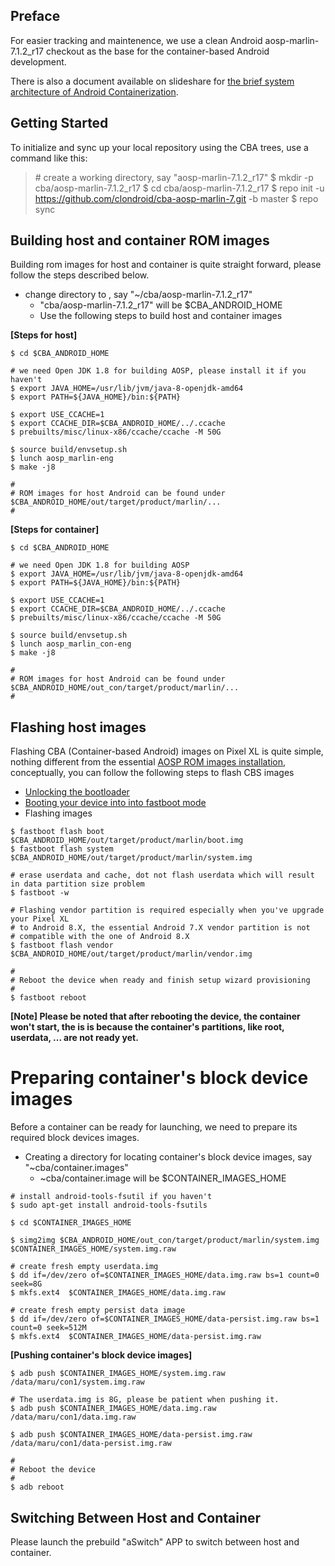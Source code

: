 ## Preface

For easier tracking and maintenence, we use a clean Android aosp-marlin-7.1.2_r17 checkout as the base for the container-based Android development.

There is also a document available on slideshare for [the brief system architecture of Android Containerization](https://www.slideshare.net/PowenCheng1/android-containerization-in-brief). 

## Getting Started

To initialize and sync up your local repository using the CBA trees, use a command like this:

> \# create a working directory, say "aosp-marlin-7.1.2_r17"
> $ mkdir -p cba/aosp-marlin-7.1.2_r17
> $ cd cba/aosp-marlin-7.1.2_r17
> $ repo init -u https://github.com/clondroid/cba-aosp-marlin-7.git -b master
> $ repo sync


## Building host and container ROM images

Building rom images for host and container is quite straight forward, please follow the steps described below.

- change directory to , say "~/cba/aosp-marlin-7.1.2_r17"
  - "cba/aosp-marlin-7.1.2_r17" will be $CBA_ANDROID_HOME
  - Use the following steps to build host and container images

**[Steps for host]**
```shell
$ cd $CBA_ANDROID_HOME

# we need Open JDK 1.8 for building AOSP, please install it if you haven't
$ export JAVA_HOME=/usr/lib/jvm/java-8-openjdk-amd64
$ export PATH=${JAVA_HOME}/bin:${PATH}

$ export USE_CCACHE=1
$ export CCACHE_DIR=$CBA_ANDROID_HOME/../.ccache
$ prebuilts/misc/linux-x86/ccache/ccache -M 50G

$ source build/envsetup.sh
$ lunch aosp_marlin-eng
$ make -j8

#
# ROM images for host Android can be found under $CBA_ANDROID_HOME/out/target/product/marlin/...
#
```

**[Steps for container]**
```shell
$ cd $CBA_ANDROID_HOME

# we need Open JDK 1.8 for building AOSP
$ export JAVA_HOME=/usr/lib/jvm/java-8-openjdk-amd64
$ export PATH=${JAVA_HOME}/bin:${PATH}

$ export USE_CCACHE=1
$ export CCACHE_DIR=$CBA_ANDROID_HOME/../.ccache
$ prebuilts/misc/linux-x86/ccache/ccache -M 50G

$ source build/envsetup.sh
$ lunch aosp_marlin_con-eng
$ make -j8

#
# ROM images for host Android can be found under $CBA_ANDROID_HOME/out_con/target/product/marlin/...
#
```

## Flashing host images

Flashing CBA (Container-based Android) images on Pixel XL is quite simple, nothing different from the essential [AOSP ROM images installation](https://source.android.com/setup/running), conceptually, you can follow the following steps to flash CBS images

- [Unlocking the bootloader](https://source.android.com/setup/running#unlocking-the-bootloader)
- [Booting your device into into fastboot mode](https://source.android.com/setup/running#booting-into-fastboot-mode)
- Flashing images

```shell
$ fastboot flash boot $CBA_ANDROID_HOME/out/target/product/marlin/boot.img
$ fastboot flash system $CBA_ANDROID_HOME/out/target/product/marlin/system.img

# erase userdata and cache, dot not flash userdata which will result in data partition size problem
$ fastboot -w

# Flashing vendor partition is required especially when you've upgrade your Pixel XL
# to Android 8.X, the essential Android 7.X vendor partition is not
# compatible with the one of Android 8.X
$ fastboot flash vendor $CBA_ANDROID_HOME/out/target/product/marlin/vendor.img

#
# Reboot the device when ready and finish setup wizard provisioning 
#
$ fastboot reboot
```

**[Note] Please be noted that after rebooting the device, the container won't start, the is is because the container's partitions, like root, userdata, ... are not ready yet.**

# Preparing container's block device images

Before a container can be ready for launching, we need to prepare its required block devices images.

- Creating a directory for locating container's block device images, say "~cba/container.images"
  - ~cba/container.image will be $CONTAINER_IMAGES_HOME

```shell
# install android-tools-fsutil if you haven't
$ sudo apt-get install android-tools-fsutils

$ cd $CONTAINER_IMAGES_HOME

$ simg2img $CBA_ANDROID_HOME/out_con/target/product/marlin/system.img  $CONTAINER_IMAGES_HOME/system.img.raw

# create fresh empty userdata.img
$ dd if=/dev/zero of=$CONTAINER_IMAGES_HOME/data.img.raw bs=1 count=0 seek=8G
$ mkfs.ext4  $CONTAINER_IMAGES_HOME/data.img.raw

# create fresh empty persist data image
$ dd if=/dev/zero of=$CONTAINER_IMAGES_HOME/data-persist.img.raw bs=1 count=0 seek=512M
$ mkfs.ext4  $CONTAINER_IMAGES_HOME/data-persist.img.raw
```

**[Pushing container's block device images]**

```shell
$ adb push $CONTAINER_IMAGES_HOME/system.img.raw  /data/maru/con1/system.img.raw

# The userdata.img is 8G, please be patient when pushing it.
$ adb push $CONTAINER_IMAGES_HOME/data.img.raw  /data/maru/con1/data.img.raw

$ adb push $CONTAINER_IMAGES_HOME/data-persist.img.raw  /data/maru/con1/data-persist.img.raw

#
# Reboot the device
#
$ adb reboot
```

## Switching Between Host and Container

Please launch the prebuild "aSwitch" APP to switch between host and container.